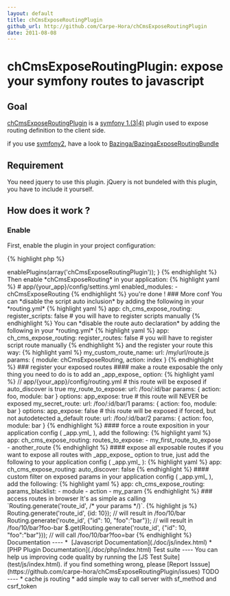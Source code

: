 ```yaml
---
layout: default
title: chCmsExposeRoutingPlugin
github_url: http://github.com/Carpe-Hora/chCmsExposeRoutingPlugin
date: 2011-08-08
---
```


chCmsExposeRoutingPlugin: expose your symfony routes to javascript
==================================================================

Goal
----

[chCmsExposeRoutingPlugin](http://themouette.github.com/chCmsExposeRoutingPlugin/) is a 
[symfony 1.(3|4)](http://www.symfony-project.org/) plugin used to expose routing definition
to the client side.

if you use [symfony2](http://symfony.com/), have a look to [Bazinga/BazingaExposeRoutingBundle](https://github.com/Bazinga/BazingaExposeRoutingBundle) 


Requirement
-----------

You need jquery to use this plugin. jQuery is not bundeled with this plugin, you have to include it yourself.

How does it work ?
------------------

### Enable

First, enable the plugin in your project configuration:

{% highlight php %}
<?php
// config/ProjectConfiguration.class.php

public function setup()
{
  $this->enablePlugins(array('chCmsExposeRoutingPlugin'));
}
{% endhighlight %}

Then enable *chCmsExposeRouting* in your application:

{% highlight yaml %}
# app/{your_app}/config/settins.yml

    enabled_modules:
      - chCmsExposeRouting
{% endhighlight %}

you're done !

### More conf

You can *disable the script auto inclusion* by adding the following in your *routing.yml*

{% highlight yaml %}
app:
  ch_cms_expose_routing:
    register_scripts: false # you will have to register scripts manually
{% endhighlight %}

You can *disable the route auto declaration* by adding the following in your *routing.yml*

{% highlight yaml %}
app:
  ch_cms_expose_routing:
    register_routes: false # you will have to register script route manually
{% endhighlight %}

and the register your route this way:

{% highlight yaml %}
my_custom_route_name:
  url: /my/url/route.js
  params: { module: chCmsExposeRouting, action: index }
{% endhighlight %}

### register your exposed routes

#### make a route exposable

the only thing you need to do is to add an _app_expose_ option:

{% highlight yaml %}
// app/{your_app}/config/routing.yml

# this route will be exposed if auto_discover is true
my_route_to_expose:
  url:  /foo/:id/bar
  params: { action: foo, module: bar }
  options:
    app_expose: true

# this route will NEVER be exposed
my_secret_route:
  url:  /foo/:id/bar/1
  params: { action: foo, module: bar }
  options:
    app_expose: false

# this route will be exposed if forced, but not autodetected
a_default route:
  url:  /foo/:id/bar/2
  params: { action: foo, module: bar }
{% endhighlight %}

#### force a route exposition

in your application config ( _app.yml_ ), add the following:

{% highlight yaml %}
app:
  ch_cms_expose_routing:
    routes_to_expose:
      - my_first_route_to_expose
      - another_route
{% endhighlight %}

#### expose all exposable routes

if you want to expose all routes with _app_expose_ option to true, 
just add the following to your application config ( _app.yml_ ):

{% highlight yaml %}
app:
  ch_cms_expose_routing:
    auto_discover: false
{% endhighlight %}

#### custom filter on exposed params

in your application config ( _app.yml_ ), add the following:

{% highlight yaml %}
app:
  ch_cms_expose_routing:
    params_blacklist:
      - module
      - action
      - my_param
{% endhighlight %}

### access routes in browser

It's as simple as calling `Routing.generate('route_id', /* your params */)`.

{% highlight js %}
Routing.generate('route_id', {id: 10});
// will result in /foo/10/bar
Routing.generate('route_id', {"id": 10, "foo":"bar"});
// will result in /foo/10/bar?foo-bar

$.get(Routing.generate('route_id', {"id": 10, "foo":"bar"}));
// will call /foo/10/bar?foo=bar
{% endhighlight %}
Documentation
----

*  [Javascript Documentation](./doc/js/index.html)
* [PHP Plugin Documentation](./doc/php/index.html)

Test suite
----
You can help us improving code quality by running the [JS Test Suite](test/js/index.html).
if you find something wrong, please [Report Isssue](https://github.com/carpe-hora/chCmsExposeRoutingPlugin/issues)

TODO
----

* cache js routing
* add simple way to call server with sf_method and csrf_token
